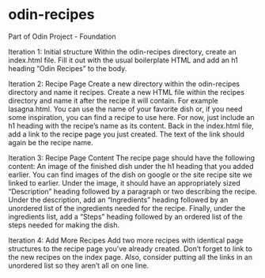 # odin-recipes

Part of Odin Project - Foundation

Iteration 1: Initial structure
Within the odin-recipes directory, create an index.html file.
Fill it out with the usual boilerplate HTML and add an h1 heading “Odin Recipes” to the body.

Iteration 2: Recipe Page
Create a new directory within the odin-recipes directory and name it recipes.
Create a new HTML file within the recipes directory and name it after the recipe it will contain. For example lasagna.html. You can use the name of your favorite dish or, if you need some inspiration, you can find a recipe to use here.
For now, just include an h1 heading with the recipe’s name as its content.
Back in the index.html file, add a link to the recipe page you just created. The text of the link should again be the recipe name.

Iteration 3: Recipe Page Content
The recipe page should have the following content:
An image of the finished dish under the h1 heading that you added earlier. You can find images of the dish on google or the site recipe site we linked to earlier.
Under the image, it should have an appropriately sized “Description” heading followed by a paragraph or two describing the recipe.
Under the description, add an “Ingredients” heading followed by an unordered list of the ingredients needed for the recipe.
Finally, under the ingredients list, add a “Steps” heading followed by an ordered list of the steps needed for making the dish.

Iteration 4: Add More Recipes
Add two more recipes with identical page structures to the recipe page you’ve already created.
Don’t forget to link to the new recipes on the index page. Also, consider putting all the links in an unordered list so they aren’t all on one line.
